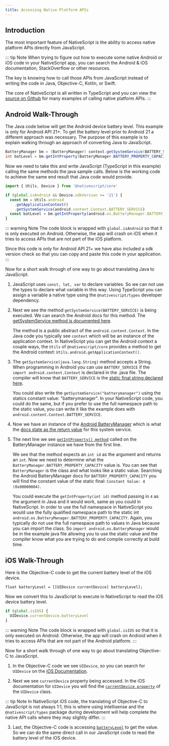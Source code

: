 ```yaml
---
title: Accessing Native Platform APIs
---
```


## Introduction

The most important feature of NativeScript is the ability to access native platform APIs directly from JavaScript.

::: tip Note
When trying to figure out how to execute some native Android or iOS code in your NativeScript app, you can search the Android & iOS documentation, StackOverflow or other resources.

The key is knowing how to call those APIs from JavaScript instead of writing the code in Java, Objective-C, Kotlin, or Swift.

The core of NativeScript is all written in TypeScript and you can view the [source on Github](https://github.com/NativeScript/NativeScript/tree/master/packages/core) for many examples of calling native platform APIs.
:::

## Android Walk-Through

The Java code below will get the Android device battery level. This example is only for Android API 21+. To get the battery level prior to Android 21 a different approach was necessary. The purpose of this example is to explain walking through an approach of converting Java to JavaScript.

```java
BatteryManager bm = (BatteryManager) context.getSystemService(BATTERY_SERVICE);
int batLevel = bm.getIntProperty(BatteryManager.BATTERY_PROPERTY_CAPACITY);
```

Now we need to take this and write JavaScript (TypeScript in this example) calling the same methods the java sample calls. Below is the working code to achieve the same end result that Java code would provide.

```ts
import { Utils, Device } from '@nativescript/core'

if (global.isAndroid && Device.sdkVersion >= '21') {
  const bm = Utils.android
    .getApplicationContext()
    .getSystemService(android.content.Context.BATTERY_SERVICE)
  const batLevel = bm.getIntProperty(android.os.BatteryManager.BATTERY_PROPERTY_CAPACITY)
}
```

::: warning Note
The code block is wrapped with `global.isAndroid` so that it is only executed on Android. Otherwise, the app will crash on iOS when it tries to access APIs that are not part of the iOS platform.

Since this code is only for Android API 21+ we have also included a sdk version check so that you can copy and paste this code in your application.
:::

Now for a short walk through of one way to go about translating Java to JavaScript.

1. JavaScript uses `const, let, var` to declare variables. So we can not use the types to declare what variable in this way. Using TypeScript you can assign a variable a native type using the `@nativescript/types` developer dependency.
2. Next we see the method `getSystemService(BATTERY_SERVICE)` is being executed. We can search the Android docs for this method. The [getSystemService method is documented here](https://developer.android.com/reference/android/content/Context#getSystemService).

   The method is a public abstract of the `android.content.Context`. In the Java code you typically see `context` which will be an instance of the application context. In NativeScript you can get the Android context a couple ways, the `Utils` of `@nativescript/core` provides a method to get the Android context: `Utils.android.getApplicationContext()`.

3. The `getSystemService(java.lang.String)` method accepts a String. When programming in Android you can use `BATTERY_SERVICE` if the `import android.content.Context` is declared in the .java file. The compiler will know that `BATTERY_SERVICE` is the [static final string declared here](https://developer.android.com/reference/android/content/Context#BATTERY_SERVICE).

   You could also write the `getSystemService("batterymanager")` using the statics constant value: "batterymanager". In your NativeScript code, you could do the same, but if you prefer to use the full namespace path to the static value, you can write it like the example does with `android.content.Context.BATTERY_SERVICE`.

4. Now we have an instance of the [Android BatteryManager](https://developer.android.com/reference/android/os/BatteryManager) which is what the [docs state as the return value](https://developer.android.com/reference/android/content/Context#BATTERY_SERVICE) for this system service.

5. The next line we see [`getIntProperty() method`](https://developer.android.com/reference/android/os/BatteryManager#getIntProperty) called on the BatteryManager instance we have from the first line.

   We see that the method expects an `int id` as the argument and returns an `int`. Now we need to determine what the `BatteryManager.BATTERY_PROPERTY_CAPACITY` value is. You can see that `BatteryManager` is the class and what looks like a static value. Searching the Android BatteryManager docs for `BATTERY_PROPERTY_CAPACITY` you will find the constant value of the static final: `Constant Value: 4 (0x00000004)`.

   You could execute the `getIntProperty(int id)` method passing in `4` as the argument in Java and it would work, same as you could in NativeScript. In order to use the full namespace in NativeScript you would use the fully qualified namespace path to the static int `android.os.BatteryManager.BATTERY_PROPERTY_CAPACITY`. Again, you typically do not use the full namespace path to values in Java because you can import the class. So `import android.os.BatteryManager` would be in the example java file allowing you to use the static value and the compiler know what you are trying to do and compile correctly at build time.

## iOS Walk-Through

Here is the Objective-C code to get the current battery level of the iOS device.

```objc
float batteryLevel = [[UIDevice currentDevice] batteryLevel];
```

Now we convert this to JavaScript to execute in NativeScript to read the iOS device battery level.

```ts
if (global.isIOS) {
  UIDevice.currentDevice.batteryLevel
}
```

::: warning Note
The code block is wrapped with `global.isIOS` so that it is only executed on Android. Otherwise, the app will crash on Android when it tries to access APIs that are not part of the Android platform.
:::

Now for a short walk through of one way to go about translating Objective-C to JavaScript.

1. In the Objective-C code we see `UIDevice`, so you can search for `UIDevice` on the [iOS Documentation](https://developer.apple.com/documentation/uikit/uidevice).

2. Next we see `currentDevice` property being accessed. In the iOS documentation for `UIDevice` you will find the [`currentDevice property`](https://developer.apple.com/documentation/uikit/uidevice/1620014-currentdevice?language=objc) of the `UIDevice` class.

::: tip Note
In NativeScript iOS code, the translating of Objective-C to JavaScript is not always 1:1, this is where using intellisense and the `@nativescript/types` package during development will help complete the native API calls where they may slightly differ.
:::

3. Last, the Objective-C code is accessing [`batteryLevel`](https://developer.apple.com/documentation/uikit/uidevice/1620042-batterylevel?language=objc) to get the value. So we can do the same direct call in our JavaScript code to read the battery level of the iOS device.

<!-- ## Android Examples

## iOS Examples -->
